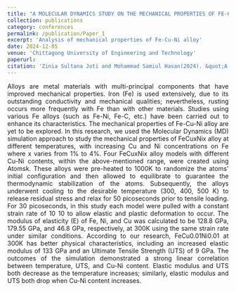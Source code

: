 ```yaml
---
title: "A MOLECULAR DYNAMICS STUDY ON THE MECHANICAL PROPERTIES OF FE-CU-NI NANOPILLAR UNDER UNIAXIAL TENSILE LOAD"
collection: publications
category: conferences
permalink: /publication/Paper_1
excerpt: 'Analysis of mechanical properties of Fe-Cu-Ni alloy'
date: 2024-12-05
venue: 'Chittagong University of Engineering and Technology'
paperurl: 
citation: 'Zinia Sultana Joti and Mohammad Samiul Hasan(2024). &quot;A MOLECULAR DYNAMICS STUDY ON THE MECHANICAL PROPERTIES OF FE-CU-NI NANOPILLAR UNDER UNIAXIAL TENSILE LOAD.&quot; <i>ICMAAM 2024</i>. [Submitted].'
---
```

<div align="justify">
Alloys are metal materials with multi-principal components that have improved mechanical properties. Iron (Fe) is used extensively, due to its outstanding conductivity and mechanical qualities; nevertheless, rusting occurs more frequently with Fe than with other materials. Studies using various Fe alloys (such as Fe-Ni, Fe-C, etc.) have been carried out to enhance its characteristics. The mechanical properties of Fe-Cu-Ni alloy are yet to be explored. In this research, we used the Molecular Dynamics (MD) simulation approach to study the mechanical properties of FeCuxNix alloy at different temperatures, with increasing Cu and Ni concentrations on Fe where x varies from 1% to 4%. Four FeCuxNix alloy models with different Cu-Ni contents, within the above-mentioned range, were created using Atomsk. These alloys were pre-heated to 1000K to randomize the atoms' initial configuration and then allowed to equilibrate to guarantee the thermodynamic stabilization of the atoms. Subsequently, the alloys underwent cooling to the desirable temperature (300, 400, 500 K) to release residual stress and relax for 50 picoseconds prior to tensile loading. For 30 picoseconds, in this study each model were pulled with a constant strain rate of 10 10 to allow elastic and plastic deformation to occur. The modulus of elasticity (E) of Fe, Ni, and Cu was calculated to be 128.8 GPa, 179.55 GPa, and 46.8 GPa, respectively, at 300K using the same strain rate under similar conditions. According to our research, FeCu0.01Ni0.01 at 300K has better physical characteristics, including an increased elastic modulus of 133 GPa and an Ultimate Tensile Strength (UTS) of 9 GPa. The outcomes of the simulation demonstrated a strong linear correlation between temperature, UTS, and Cu-Ni content. Elastic modulus and UTS both decrease as the temperature increases; similarly, elastic modulus and UTS both drop when Cu-Ni content increases.
</div>